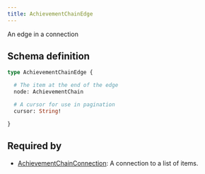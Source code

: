 ```yaml
---
title: AchievementChainEdge
---
```


An edge in a connection

## Schema definition
```graphql
type AchievementChainEdge {

  # The item at the end of the edge
  node: AchievementChain

  # A cursor for use in pagination
  cursor: String!

}
```

## Required by
* [AchievementChainConnection](graphql/schema/achievementchainconnection.md): A connection to a list of items.
